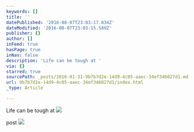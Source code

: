 ```yaml
---
keywords: []
title: ''
datePublished: '2016-08-07T23:03:17.834Z'
dateModified: '2016-08-07T23:03:15.589Z'
publisher: {}
author: []
inFeed: true
hasPage: true
inNav: false
description: 'Life can be tough at '
via: {}
starred: true
sourcePath: _posts/2016-01-31-9b7b7d2e-14d9-4c05-aaec-34ef346027d1.md
url: 9b7b7d2e-14d9-4c05-aaec-34ef346027d1/index.html
_type: Article

---
```

Life can be tough at ![](https://s3-us-west-2.amazonaws.com/the-grid-img/p/5242b36434048544f64cc7085f9ad008331d35be.jpg)

post
![](https://s3-us-west-2.amazonaws.com/the-grid-img/p/418e5faf11bf434083d6654cc41e48ea17a22cfc.jpg)